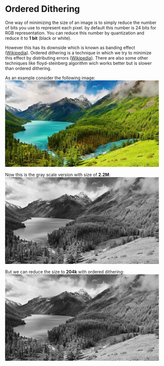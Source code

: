 # Ordered Dithering

One way of minimizing the size of an image is to simply reduce the number of bits you use to represent each pixel. by default this number is 24 bits for RGB representation. You can reduce this number by quantization and reduce it to **1 bit** (black or white).

However this has its downside which is known as banding effect ([Wikipedia](https://en.wikipedia.org/wiki/Colour_banding)).
Ordered dithering is a technique in which we try to minimize this effect by distributing errors ([Wikipedia](https://en.wikipedia.org/wiki/Ordered_dithering)). There are also some other techniques like floyd-steinberg algorithm wich works better but is slower than ordered dithering.

As an example consider the following image:
![Original image](./index.jpg)

Now this is the gray scale version with size of **2.2M**:
![Gray scale](./gray-scale.png)

But we can reduce the size to **204k** with ordered dithering:
![Dithered image](./dithered.png)